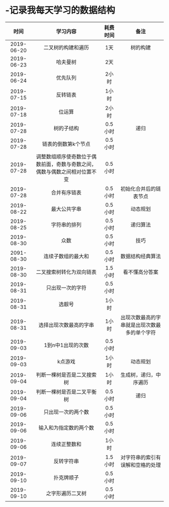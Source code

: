 # -记录我每天学习的数据结构


|时间|学习内容|耗费时间|备注|
|:----:|:----:|:----:|:----:|
|2019-06-20|二叉树的构建和遍历| 1天|树的构建|
|2019-06-23|哈夫曼树|2天|
|2019-06-24|优先队列|2小时|
|2019-07-15|反转链表|1小时|
|2019-07-18|位运算|2小时|
|2019-07-28|树的子结构|0.5小时|递归|
|2019-07-28|链表的倒数第k个节点|0.5小时|
|2019-07-28|调整数组顺序使奇数位于偶数前面，奇数与奇数之间，偶数与偶数之间相对位置不变|0.5小时|
|2019-07-28|合并有序链表|0.5小时|初始化合并后的链表节点|
|2019-08-22|最大公共字串|0.5小时|动态规划|
|2019-08-25|字符串的排列|0.5小时|递归算法|
|2019-08-30|众数|0.5小时|技巧|
|2091-08-30|连续子数组的最大和|0.5小时|数据结构经典算法|
|2019-08-30|二叉搜索树转化为双向链表|1.5小时|看不懂高分答案|
|2019-08-31|只出现一次的字符|0.5小时||
|2019-08-31|选靓号|1小时||
|2019-08-31|选择出现次数最高的字串|1小时|出现次数最高的字串就是出现次数最多的单个字符|
|2019-09-03|1到n中1出现的次数|0.5小时||
|2019-09-03|k点游戏|1小时|动态规划||
|2019-09-04|判断一棵树是否是二叉搜索树|1小时|生成树，递归，中序遍历|
|2019-09-04|判断一棵树是否是二叉平衡树|0.5小时|递归|
|2019-09-06|只出现一次的两个数|0.5小时||
|2019-09-06|输入和为指定数的两个数|0.5小时||
|2019-09-06|连续正整数和|1小时||
|2019-09-07|反转字符串|1.5小时|对字符串的索引有误解和空格的处理|
|2019-09-10|扑克牌顺子|0.5小时||
|2019-09-10|之字形遍历二叉树|0.5小时||